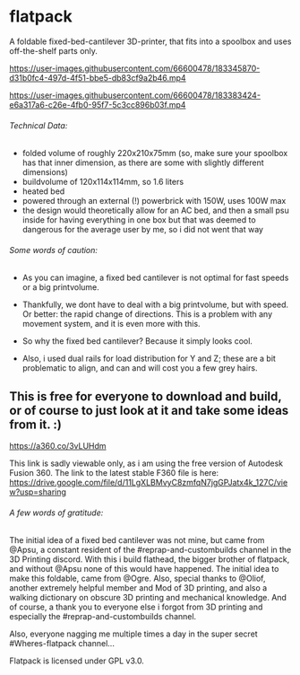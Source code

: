 # flatpack
A foldable fixed-bed-cantilever 3D-printer, that fits into a spoolbox and uses off-the-shelf parts only.

https://user-images.githubusercontent.com/66600478/183345870-d31b0fc4-497d-4f51-bbe5-db83cf9a2b46.mp4

https://user-images.githubusercontent.com/66600478/183383424-e6a317a6-c26e-4fb0-95f7-5c3cc896b03f.mp4



###### Technical Data:
- folded volume of roughly 220x210x75mm (so, make sure your spoolbox has that inner dimension, as there are some with slightly different dimensions)
- buildvolume of 120x114x114mm, so 1.6 liters
- heated bed
- powered through an external (!) powerbrick with 150W, uses 100W max
- the design would theoretically allow for an AC bed, and then a small psu inside for having everything in one box
but that was deemed to dangerous for the average user by me, so i did not went that way

###### Some words of caution:
- As you can imagine, a fixed bed cantilever is not optimal for fast speeds or a big printvolume.
- Thankfully, we dont have to deal with a big printvolume, but with speed. Or better: the rapid change of
directions. This is a problem with any movement system, and it is even more with this.

- So why the fixed bed cantilever? Because it simply looks cool.

- Also, i used dual rails for load distribution for Y and Z; these are a bit problematic to align, and
can and will cost you a few grey hairs.


## This is free for everyone to download and build, or of course to just look at it and take some ideas from it. :)
https://a360.co/3vLUHdm

This link is sadly viewable only, as i am using the free version of Autodesk Fusion 360.
The link to the latest stable F360 file is here:
https://drive.google.com/file/d/11LgXLBMvyC8zmfqN7jgGPJatx4k_127C/view?usp=sharing


###### A few words of gratitude:
The initial idea of a fixed bed cantilever was not mine, but came from @Apsu, a constant resident of the
#reprap-and-custombuilds channel in the 3D Printing discord.
With this i build flathead, the bigger brother of flatpack, and without @Apsu none of this would have happened.
The initial idea to make this foldable, came from @Ogre.
Also, special thanks to @Oliof, another extremely helpful member and Mod of 3D printing, and also a walking dictionary
on obscure 3D printing and mechanical knowledge.
And of course, a thank you to everyone else i forgot from 3D printing and especially the #reprap-and-custombuilds channel.

Also, everyone nagging me multiple times a day in the super secret #Wheres-flatpack channel...


Flatpack is licensed under GPL v3.0.
